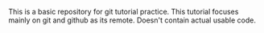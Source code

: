 This is a basic repository for git tutorial practice.
This tutorial focuses mainly on git and github as its remote.
Doesn't contain actual usable code.
